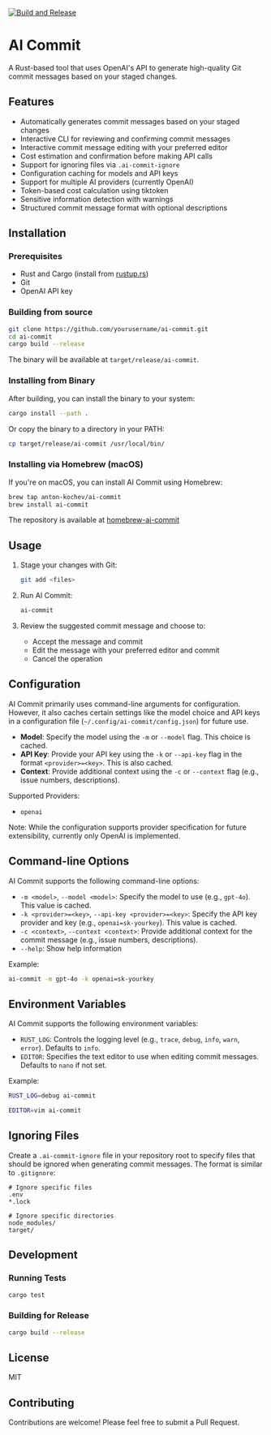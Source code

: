 [![Build and Release](https://github.com/anton-kochev/ai-commit/actions/workflows/release.yml/badge.svg)](https://github.com/anton-kochev/ai-commit/actions/workflows/release.yml)

# AI Commit

A Rust-based tool that uses OpenAI's API to generate high-quality Git commit messages based on your staged changes.

## Features

- Automatically generates commit messages based on your staged changes
- Interactive CLI for reviewing and confirming commit messages
- Interactive commit message editing with your preferred editor
- Cost estimation and confirmation before making API calls
- Support for ignoring files via `.ai-commit-ignore`
- Configuration caching for models and API keys
- Support for multiple AI providers (currently OpenAI)
- Token-based cost calculation using tiktoken
- Sensitive information detection with warnings
- Structured commit message format with optional descriptions

## Installation

### Prerequisites

- Rust and Cargo (install from [rustup.rs](https://rustup.rs/))
- Git
- OpenAI API key

### Building from source

```bash
git clone https://github.com/yourusername/ai-commit.git
cd ai-commit
cargo build --release
```

The binary will be available at `target/release/ai-commit`.

### Installing from Binary

After building, you can install the binary to your system:

```bash
cargo install --path .
```

Or copy the binary to a directory in your PATH:

```bash
cp target/release/ai-commit /usr/local/bin/
```

### Installing via Homebrew (macOS)

If you're on macOS, you can install AI Commit using Homebrew:

```bash
brew tap anton-kochev/ai-commit
brew install ai-commit
```

The repository is available at [homebrew-ai-commit](https://github.com/anton-kochev/homebrew-ai-commit)

## Usage

1. Stage your changes with Git:

   ```bash
   git add <files>
   ```

2. Run AI Commit:

   ```bash
   ai-commit
   ```

3. Review the suggested commit message and choose to:
   - Accept the message and commit
   - Edit the message with your preferred editor and commit
   - Cancel the operation

## Configuration

AI Commit primarily uses command-line arguments for configuration. However, it also caches certain settings like the model choice and API keys in a configuration file (`~/.config/ai-commit/config.json`) for future use.

- **Model**: Specify the model using the `-m` or `--model` flag. This choice is cached.
- **API Key**: Provide your API key using the `-k` or `--api-key` flag in the format `<provider>=<key>`. This is also cached.
- **Context**: Provide additional context using the `-c` or `--context` flag (e.g., issue numbers, descriptions).

Supported Providers:

- `openai`

Note: While the configuration supports provider specification for future extensibility, currently only OpenAI is implemented.

## Command-line Options

AI Commit supports the following command-line options:

- `-m <model>`, `--model <model>`: Specify the model to use (e.g., `gpt-4o`). This value is cached.
- `-k <provider>=<key>`, `--api-key <provider>=<key>`: Specify the API key provider and key (e.g., `openai=sk-yourkey`). This value is cached.
- `-c <context>`, `--context <context>`: Provide additional context for the commit message (e.g., issue numbers, descriptions).
- `--help`: Show help information

Example:

```bash
ai-commit -m gpt-4o -k openai=sk-yourkey
```

## Environment Variables

AI Commit supports the following environment variables:

- `RUST_LOG`: Controls the logging level (e.g., `trace`, `debug`, `info`, `warn`, `error`). Defaults to `info`.
- `EDITOR`: Specifies the text editor to use when editing commit messages. Defaults to `nano` if not set.

Example:

```bash
RUST_LOG=debug ai-commit
```

```bash
EDITOR=vim ai-commit
```

## Ignoring Files

Create a `.ai-commit-ignore` file in your repository root to specify files that should be ignored when generating commit messages. The format is similar to `.gitignore`:

```plaintext
# Ignore specific files
.env
*.lock

# Ignore specific directories
node_modules/
target/
```

## Development

### Running Tests

```bash
cargo test
```

### Building for Release

```bash
cargo build --release
```

## License

MIT

## Contributing

Contributions are welcome! Please feel free to submit a Pull Request.
